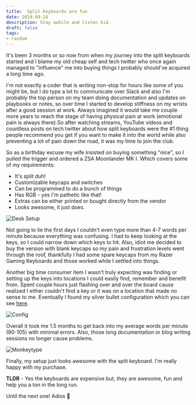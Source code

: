 ```yaml
---
title:  Split Keyboards are fun
date: 2024-09-24
description: Stay awhile and listen kid.
draft: false 
tags: 
- random
---
```

It's been 3 months or so now from when my journey into the split keyboards started and I blame my old cheap self and tech twitter who once again managed to "influence" me into buying things I probably should've acquired a long time ago.

I'm not exactly a coder that is writing non-stop for hours like some of you might be, but I do type a lot to communicate over Slack and also I'm probably the top person on my team doing documentation and updates on playbooks or notes, so over time I started to develop stiffness on my wrists after a good session at work. Always imagined it would take me couple more years to reach the stage of having physical pain at work (emotional pain is always there).So after watching streams, YouTube videos and countless posts on tech twitter about how split keyboards were the #1 thing people recommend you get if you want to make it into the world while also preventing a lot of pain down the road, it was my time to join the club.

So as a birthday excuse my wife insisted on buying something "nice", so I pulled the trigger and ordered a ZSA Moonlander MK I. Which covers some of my requirements:
- It's split duh!
- Customizable keycaps and switches
- Can be programmed to do a bunch of things
- Has RGB - yes I'm pathetic like that!
- Extras can be either printed or bought directly from the vendor
- Looks awesome, it just does.

<img src="https://s3.mvaldes.dev/blog/moonlander-desk.jpg" alt="Desk Setup" />

Not going to lie the first days I couldn't even type more than 4-7 words per minute because everything was confusing. I had to keep looking at the keys, so I could narrow down which keys to hit. Also, idiot me decided to buy the version with blank keycaps so my pain and frustration levels went through the roof, thankfully I had some spare keycaps from my Razer Gaming Keyboards and those worked while I settled into things.

Another big time consumer item I wasn't truly expecting was finding or setting up the keys into locations I could easily find, remember and benefit from. Spent couple hours just flashing over and over the board cause realized I either couldn't find a key or it was on a location that made no sense to me. Eventually I found my silver bullet configuration which you can see [here](https://configure.zsa.io/moonlander/layouts/r9O5w/latest/0).

<img src="https://s3.mvaldes.dev/blog/moonlander-config.png" alt="Config" />

Overall it took me 1.5 months to get back into my average words per minute (90-105) with minimal errors. 
Also, those long documentation or blog writing sessions no longer cause problems.

<img src="https://s3.mvaldes.dev/blog/moonlander-monkeytype.png" alt="Monkeytype" />

Finally, my setup just looks awesome with the split keyboard. I'm really happy with my purchase.

**TLDR** - Yes the keyboards are expensive but, they are awesome, fun and help you a ton in the long run.

Until the next one!
Adios 👋
